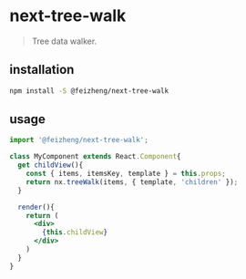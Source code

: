 # next-tree-walk
> Tree data walker.

## installation
```bash
npm install -S @feizheng/next-tree-walk
```

## usage
```jsx
import '@feizheng/next-tree-walk';

class MyComponent extends React.Component{
  get childView(){
    const { items, itemsKey, template } = this.props;
    return nx.treeWalk(items, { template, 'children' });
  }

  render(){
    return (
      <div>
        {this.childView}
      </div>
    )
  }
}
```
